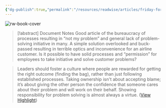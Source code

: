 ```yaml
---
{"dg-publish":true,"permalink":"/resources/readwise/articles/friday-forward-passing-bucks/","created":"","updated":""}
---
```


![rw-book-cover](https://readwise-assets.s3.amazonaws.com/static/images/article3.5c705a01b476.png)
> [!abstract] Document Notes
> Good article of the bureaucracy of processes resulting in “not my problem” and general lack of problem-solving initiative in many. A simple solution overlooked and buck-passed resulting in terrible optics and inconvenience for an airline customer. Is it possible to have solid processes and “permission” for employees to take initiative and solve customer problems?

> Leaders should foster a culture where people are rewarded for getting the right outcome (finding the bag), rather than just following established processes. Taking ownership isn't about accepting blame; it’s about giving the other person the confidence that someone cares about their problem and will work on their behalf. Showing responsibility for problem solving is almost always a virtue. ([View Highlight](https://read.readwise.io/read/01h988vvhyppkdfyh6vftqcjbp))

